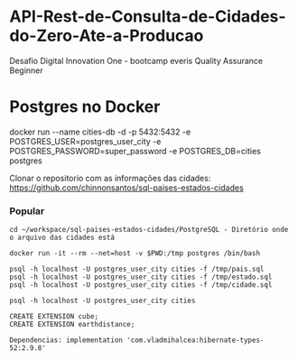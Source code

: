 # API-Rest-de-Consulta-de-Cidades-do-Zero-Ate-a-Producao
Desafio Digital Innovation One - bootcamp everis Quality Assurance Beginner

# Postgres no Docker
docker run --name cities-db -d -p 5432:5432 -e POSTGRES_USER=postgres_user_city -e POSTGRES_PASSWORD=super_password -e POSTGRES_DB=cities postgres

Clonar o repositorio com as informações das cidades: https://github.com/chinnonsantos/sql-paises-estados-cidades

### Popular

```shell script
cd ~/workspace/sql-paises-estados-cidades/PostgreSQL - Diretório onde o arquivo das cidades está

docker run -it --rm --net=host -v $PWD:/tmp postgres /bin/bash

psql -h localhost -U postgres_user_city cities -f /tmp/pais.sql
psql -h localhost -U postgres_user_city cities -f /tmp/estado.sql
psql -h localhost -U postgres_user_city cities -f /tmp/cidade.sql

psql -h localhost -U postgres_user_city cities

CREATE EXTENSION cube; 
CREATE EXTENSION earthdistance;

Dependencias: implementation 'com.vladmihalcea:hibernate-types-52:2.9.8'

